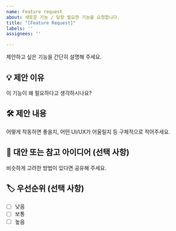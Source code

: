 ```yaml
---
name: Feature request
about: 새로운 기능 / 당장 필요한 기능을 요청합니다.
title: "[Feature Request]"
labels: ''
assignees: ''

---
```


제안하고 싶은 기능을 간단히 설명해 주세요.

## 💡 제안 이유
이 기능이 왜 필요하다고 생각하시나요?

## 🛠️ 제안 내용
어떻게 작동하면 좋을지, 어떤 UI/UX가 어울릴지 등 구체적으로 적어주세요.

## 🔁 대안 또는 참고 아이디어 (선택 사항)
비슷하게 고려한 방법이 있다면 공유해 주세요.

## 🏷️ 우선순위 (선택 사항)
- [ ] 낮음
- [ ] 보통
- [ ] 높음
